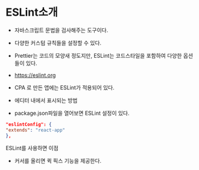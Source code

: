 # ESLint소개
- 자바스크립트 문법을 검사해주는 도구이다.
- 다양한 커스텀 규칙들을 설정할 수 있다.
- Prettier는 코드의 모양새 정도지만, ESLint는 코드스타일을 포함하여 다양한 옵션들이 있다.

- https://eslint.org

- CPA 로 만든 앱에는 ESLint가 적용되어 있다.
- 에디터 내에서 표시되는 방법

- package.json파일을 열어보면 ESLint 설정이 있다.
```json
"eslintConfig": {
"extends": "react-app"
},
```

ESLint를 사용하면 이점 
- 커서를 올리면 퀵 픽스 기능을 제공한다.